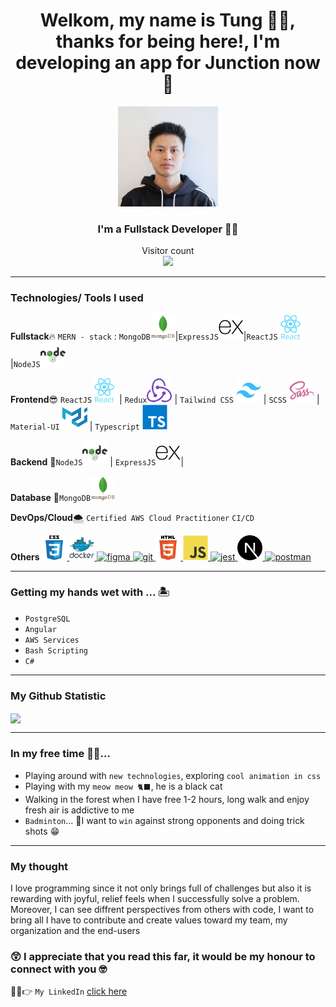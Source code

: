 
<h1 align="center"> Welkom, my name is Tung 🙋‍♂️, thanks for being here!, I'm developing an app for Junction now 🤖</h1>

<div align="center"><img src="DSC03019.JPG" alt="avatar" width="160" height="160"></div>
<h3 align="center"> I'm a Fullstack Developer 👾🚀</h3>

<p align="center"> 
  Visitor count<br>
  <img src="https://profile-counter.glitch.me/{Tung_Nguyen}/count.svg" />
</p>
<hr />

<h3 align="left"> Technologies/ Tools I used </h3>

**Fullstack**🔥  `MERN - stack` : `MongoDB`<a href="https://www.mongodb.com/" target="_blank" rel="noreferrer"><img src="https://raw.githubusercontent.com/devicons/devicon/master/icons/mongodb/mongodb-original-wordmark.svg" alt="mongodb" width="40" height="40"/></a>|`ExpressJS`<a href="https://expressjs.com" target="_blank" rel="noreferrer" ><img src="https://github.com/devicons/devicon/blob/master/icons/express/express-original.svg" alt="express" width="40" height="40" style="background: white;"/></a>|`ReactJS`<a href="https://reactjs.org/" target="_blank" rel="noreferrer"><img src="https://raw.githubusercontent.com/devicons/devicon/master/icons/react/react-original-wordmark.svg" alt="react" width="40" height="40"/></a>|`NodeJS`<a href="https://nodejs.org" target="_blank" rel="noreferrer"><img src="https://raw.githubusercontent.com/devicons/devicon/master/icons/nodejs/nodejs-original-wordmark.svg" alt="nodejs" width="40" height="40"/></a>

**Frontend**😎 `ReactJS`<a href="https://reactjs.org/" target="_blank" rel="noreferrer"><img src="https://raw.githubusercontent.com/devicons/devicon/master/icons/react/react-original-wordmark.svg" alt="react" width="40" height="40"/></a> | `Redux`<a href="https://redux.js.org" target="_blank" rel="noreferrer"><img src="https://raw.githubusercontent.com/devicons/devicon/master/icons/redux/redux-original.svg" alt="redux" width="40" height="40"/></a> | `Tailwind CSS` <a href="https://redux.js.org" target="_blank" rel="noreferrer"> <img src="https://github.com/devicons/devicon/blob/master/icons/tailwindcss/tailwindcss-original.svg" alt="redux" width="40" height="40"/></a> | `SCSS` <a href="https://redux.js.org" target="_blank" rel="noreferrer"><img src="https://github.com/devicons/devicon/blob/master/icons/sass/sass-original.svg" alt="redux" width="40" height="40"/></a> | `Material-UI` <a href="https://reactjs.org/" target="_blank" rel="noreferrer"> <img src="https://github.com/devicons/devicon/blob/master/icons/materialui/materialui-original.svg" alt="react" width="40" height="40"/></a> | `Typescript` <a href="https://reactjs.org/" target="_blank" rel="noreferrer"><img src="https://github.com/devicons/devicon/blob/master/icons/typescript/typescript-original.svg" alt="react" width="40" height="40"/></a>

**Backend** 🤖`NodeJS`<a href="https://nodejs.org" target="_blank" rel="noreferrer"><img src="https://raw.githubusercontent.com/devicons/devicon/master/icons/nodejs/nodejs-original-wordmark.svg" alt="nodejs" width="40" height="40"/></a> | `ExpressJS`<a href="https://expressjs.com" target="_blank" rel="noreferrer" ><img src="https://github.com/devicons/devicon/blob/master/icons/express/express-original.svg" alt="express" width="40" height="40" style="background: white;"/></a>|

**Database** 🧠`MongoDB`<a href="https://www.mongodb.com/" target="_blank" rel="noreferrer"><img src="https://raw.githubusercontent.com/devicons/devicon/master/icons/mongodb/mongodb-original-wordmark.svg" alt="mongodb" width="40" height="40"/></a>

**DevOps/Cloud**🌨️ `Certified AWS Cloud Practitioner` `CI/CD`

**Others**  <a href="https://www.w3schools.com/css/" target="_blank" rel="noreferrer"> <img src="https://raw.githubusercontent.com/devicons/devicon/master/icons/css3/css3-original-wordmark.svg" alt="css3" width="40" height="40"/> </a> <a href="https://www.docker.com/" target="_blank" rel="noreferrer"> <img src="https://raw.githubusercontent.com/devicons/devicon/master/icons/docker/docker-original-wordmark.svg" alt="docker" width="40" height="40"/> </a> <a href="https://www.figma.com/" target="_blank" rel="noreferrer"> <img src="https://www.vectorlogo.zone/logos/figma/figma-icon.svg" alt="figma" width="40" height="40"/> </a> <a href="https://git-scm.com/" target="_blank" rel="noreferrer"> <img src="https://www.vectorlogo.zone/logos/git-scm/git-scm-icon.svg" alt="git" width="40" height="40"/> </a>  <a href="https://www.w3.org/html/" target="_blank" rel="noreferrer"> <img src="https://raw.githubusercontent.com/devicons/devicon/master/icons/html5/html5-original-wordmark.svg" alt="html5" width="40" height="40"/> </a> <a href="https://developer.mozilla.org/en-US/docs/Web/JavaScript" target="_blank" rel="noreferrer"> <img src="https://raw.githubusercontent.com/devicons/devicon/master/icons/javascript/javascript-original.svg" alt="javascript" width="40" height="40"/> </a> <a href="https://jestjs.io" target="_blank" rel="noreferrer"> <img src="https://www.vectorlogo.zone/logos/jestjsio/jestjsio-icon.svg" alt="jest" width="40" height="40"/> </a>  <a href="https://nextjs.org/" target="_blank" rel="noreferrer"> <img src="https://github.com/devicons/devicon/blob/master/icons/nextjs/nextjs-plain.svg" alt="nextjs" width="40" height="40"/> </a> 
<a href="https://postman.com" target="_blank" rel="noreferrer"> <img src="https://www.vectorlogo.zone/logos/getpostman/getpostman-icon.svg" alt="postman" width="40" height="40"/> </a>
<hr />

<h3 align="left">Getting my hands wet with ... 🏝️</h3>

* `PostgreSQL`
* `Angular` 
* `AWS Services`
* `Bash Scripting`
* `C#`
<hr />

<h3 align='left'>My Github Statistic</h3>

<img align="center" width="300" src="https://github-readme-stats.vercel.app/api/top-langs/?username=TungNguyen12&theme=shades-of-purple" />
<hr />

<h3> In my free time 🐕‍🦺...</h3>

* Playing around with `new technologies`, exploring `cool animation in css`
* Playing with my `meow meow 🐈‍⬛`, he is a black cat
* Walking in the forest when I have free 1-2 hours, long walk and enjoy fresh air is addictive to me
* `Badminton`... 🏸I want to `win` against strong opponents and doing trick shots 😁
<hr />

<h3>My thought</h3>
<p>I love programming since it not only brings full of challenges but also it is rewarding with joyful, relief feels when I successfully solve a problem. Moreover, I can see diffrent perspectives from others with code, I want to bring all I have to contribute and create values toward my team, my organization and the end-users </p>

<h3> 😲 I appreciate that you read this far, it would be my honour to connect with you 🤓</h3>

🤝🤝👉 `My LinkedIn` [click here](https://www.linkedin.com/in/tungnguyen0702/)

















